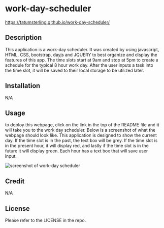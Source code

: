 # work-day-scheduler
https://tatumsterling.github.io/work-day-scheduler/
## Description
This application is a work-day scheduler. It was created by using javascript, HTML, CSS, bootstrap, dayjs and JQUERY to best organize and display the features of this app. The time slots start at 9am and stop at 5pm to create a schedule for the typical 8 hour work day. After the user inputs a task into the time slot, it will be saved to their local storage to be utilized later. 

## Installation

N/A

## Usage

to deploy this webpage, click on the link in the top of the README file and it will take you to the work day scheduler. Below is a screenshot of what the webpage should look like. This application is designed to show the current day. If the time slot is in the past, the text box will be grey. If the time slot is in the present hour, it will display red, and lastly if the time slot is in the future it will display green. Each hour has a text box that will save user input. 

![screenshot of work-day scheduler](assets/images/work-day)

## Credit 
N/A

## License 
Please refer to the LICENSE in the repo.
